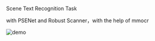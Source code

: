 Scene Text Recognition Task

with PSENet and Robust Scanner，with the help of mmocr
 
![demo](https://github.com/TrueNobility303/scene-text-recognition/edit/master/res.png)
